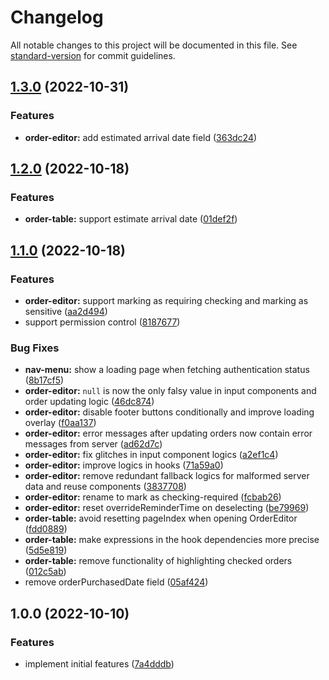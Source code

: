 # Changelog

All notable changes to this project will be documented in this file. See [standard-version](https://github.com/conventional-changelog/standard-version) for commit guidelines.

## [1.3.0](https://github.com/NYUSHLibraryAccess/LibSense-client/compare/v1.2.0...v1.3.0) (2022-10-31)


### Features

* **order-editor:** add estimated arrival date field ([363dc24](https://github.com/NYUSHLibraryAccess/LibSense-client/commit/363dc243ec7b85f180c44e95eacf5f82c4517140))

## [1.2.0](https://github.com/NYUSHLibraryAccess/LibSense-client/compare/v1.1.0...v1.2.0) (2022-10-18)


### Features

* **order-table:** support estimate arrival date ([01def2f](https://github.com/NYUSHLibraryAccess/LibSense-client/commit/01def2fd877c35ff10abd5627b273db1f5a1c839))

## [1.1.0](https://github.com/NYUSHLibraryAccess/LibSense-client/compare/v1.0.0...v1.1.0) (2022-10-18)


### Features

* **order-editor:** support marking as requiring checking and marking as sensitive ([aa2d494](https://github.com/NYUSHLibraryAccess/LibSense-client/commit/aa2d494ed551a1656d5ff00ee8ce7d029240cc1d))
* support permission control ([8187677](https://github.com/NYUSHLibraryAccess/LibSense-client/commit/818767786502557861eb67e4fdf666c5d15f0c16))


### Bug Fixes

* **nav-menu:** show a loading page when fetching authentication status ([8b17cf5](https://github.com/NYUSHLibraryAccess/LibSense-client/commit/8b17cf5d723de8025a3f08481cce17c175d5d614))
* **order-editor:** `null` is now the only falsy value in input components and order updating logic ([46dc874](https://github.com/NYUSHLibraryAccess/LibSense-client/commit/46dc874186c581610731e5c34ea9409d04317894))
* **order-editor:** disable footer buttons conditionally and improve loading overlay ([f0aa137](https://github.com/NYUSHLibraryAccess/LibSense-client/commit/f0aa13747234ae5507ec5dc61414ce0784ad866c))
* **order-editor:** error messages after updating orders now contain error messages from server ([ad62d7c](https://github.com/NYUSHLibraryAccess/LibSense-client/commit/ad62d7c904d5d6193506d2b76ac411015e0f0ea2))
* **order-editor:** fix glitches in input component logics ([a2ef1c4](https://github.com/NYUSHLibraryAccess/LibSense-client/commit/a2ef1c460927bfbda4e90cbe33227fe14a0618ab))
* **order-editor:** improve logics in hooks ([71a59a0](https://github.com/NYUSHLibraryAccess/LibSense-client/commit/71a59a0a88220b964834fb9292e8e9544d7104f2))
* **order-editor:** remove redundant fallback logics for malformed server data and reuse components ([3837708](https://github.com/NYUSHLibraryAccess/LibSense-client/commit/383770865089df6c94063b5dd1666830d8c584b9))
* **order-editor:** rename to mark as checking-required ([fcbab26](https://github.com/NYUSHLibraryAccess/LibSense-client/commit/fcbab26f99f733db13b6a69d5a8c51c51f0186fe))
* **order-editor:** reset overrideReminderTime on deselecting ([be79969](https://github.com/NYUSHLibraryAccess/LibSense-client/commit/be79969db79041aafa3c09a305c60de478ec524b))
* **order-table:** avoid resetting pageIndex when opening OrderEditor ([fdd0889](https://github.com/NYUSHLibraryAccess/LibSense-client/commit/fdd08895ea648a8ec3860be94589fde371bbc162))
* **order-table:** make expressions in the hook dependencies more precise ([5d5e819](https://github.com/NYUSHLibraryAccess/LibSense-client/commit/5d5e81922f1dbfc5187cf412f4330f312d81cac6))
* **order-table:** remove functionality of highlighting checked orders ([012c5ab](https://github.com/NYUSHLibraryAccess/LibSense-client/commit/012c5ab577c774ce65ef92f7e8394f9bacbbca78))
* remove orderPurchasedDate field ([05af424](https://github.com/NYUSHLibraryAccess/LibSense-client/commit/05af424b39b3c2c51aa5967670667024b206f27f))

## 1.0.0 (2022-10-10)


### Features

* implement initial features ([7a4dddb](https://github.com/NYUSHLibraryAccess/LibSense-client/commit/7a4dddbca32bcdf49701b8eabd8722f91068a6e3))
